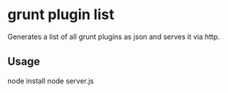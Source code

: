 # grunt plugin list

Generates a list of all grunt plugins as json and serves it via http.


## Usage

node install
node server.js
